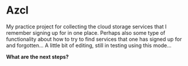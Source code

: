 # Azcl
My practice project for collecting the cloud storage services that I remember signing up for in one place.
Perhaps also some type of functionality about how to try to find services that one has signed up for and forgotten...
A little bit of editing, still in testing using this mode...

**What are the next steps?**
